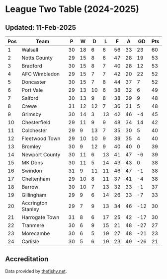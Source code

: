 # League Two Table (2024-2025)
## Updated: 11-Feb-2025

| Pos | Team | P | W | D | L | F | A | GD | Pts |
| --- | --- | --- | --- | --- | --- | --- | --- | --- | --- |
| 1 | Walsall | 30 | 18 | 6 | 6 | 56 | 33 | 23 | 60 |
| 2 | Notts County | 29 | 15 | 8 | 6 | 47 | 28 | 19 | 53 |
| 3 | Bradford | 30 | 15 | 8 | 7 | 40 | 28 | 12 | 53 |
| 4 | AFC Wimbledon | 29 | 15 | 7 | 7 | 42 | 20 | 22 | 52 |
| 5 | Doncaster | 30 | 15 | 7 | 8 | 44 | 37 | 7 | 52 |
| 6 | Port Vale | 29 | 13 | 10 | 6 | 38 | 32 | 6 | 49 |
| 7 | Salford | 30 | 13 | 9 | 8 | 38 | 29 | 9 | 48 |
| 8 | Crewe | 31 | 12 | 12 | 7 | 36 | 31 | 5 | 48 |
| 9 | Grimsby | 30 | 14 | 3 | 13 | 42 | 46 | -4 | 45 |
| 10 | Chesterfield | 29 | 11 | 9 | 9 | 48 | 34 | 14 | 42 |
| 11 | Colchester | 29 | 9 | 13 | 7 | 35 | 30 | 5 | 40 |
| 12 | Fleetwood Town | 29 | 10 | 10 | 9 | 39 | 35 | 4 | 40 |
| 13 | Bromley | 30 | 9 | 12 | 9 | 40 | 40 | 0 | 39 |
| 14 | Newport County | 30 | 11 | 6 | 13 | 41 | 47 | -6 | 39 |
| 15 | MK Dons | 30 | 11 | 5 | 14 | 43 | 43 | 0 | 38 |
| 16 | Swindon | 31 | 9 | 11 | 11 | 46 | 47 | -1 | 38 |
| 17 | Cheltenham | 29 | 10 | 8 | 11 | 37 | 41 | -4 | 38 |
| 18 | Barrow | 30 | 10 | 7 | 13 | 32 | 33 | -1 | 37 |
| 19 | Gillingham | 29 | 9 | 6 | 14 | 26 | 33 | -7 | 33 |
| 20 | Accrington Stanley | 29 | 7 | 9 | 13 | 34 | 46 | -12 | 30 |
| 21 | Harrogate Town | 31 | 8 | 6 | 17 | 25 | 42 | -17 | 30 |
| 22 | Tranmere | 30 | 6 | 9 | 15 | 21 | 48 | -27 | 27 |
| 23 | Morecambe | 30 | 6 | 5 | 19 | 27 | 48 | -21 | 23 |
| 24 | Carlisle | 30 | 5 | 6 | 19 | 23 | 49 | -26 | 21 |

## Accreditation 

Data provided by [thefishy.net](https://www.thefishy.net/).